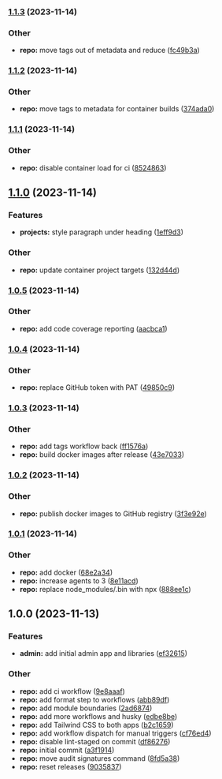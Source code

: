 ### [1.1.3](https://github.com/jasonruesch/jasonruesch/compare/v1.1.2...v1.1.3) (2023-11-14)


### Other

* **repo:** move tags out of metadata and reduce ([fc49b3a](https://github.com/jasonruesch/jasonruesch/commit/fc49b3a32a4ce5ce086a9fde4f84e1e9dae6cd1f))

### [1.1.2](https://github.com/jasonruesch/jasonruesch/compare/v1.1.1...v1.1.2) (2023-11-14)


### Other

* **repo:** move tags to metadata for container builds ([374ada0](https://github.com/jasonruesch/jasonruesch/commit/374ada00a7bb7de3e7bea2bd22e62ad1967534cb))

### [1.1.1](https://github.com/jasonruesch/jasonruesch/compare/v1.1.0...v1.1.1) (2023-11-14)


### Other

* **repo:** disable container load for ci ([8524863](https://github.com/jasonruesch/jasonruesch/commit/8524863fbee81d2828fd94bcc404050c022d3237))

## [1.1.0](https://github.com/jasonruesch/jasonruesch/compare/v1.0.5...v1.1.0) (2023-11-14)


### Features

* **projects:** style paragraph under heading ([1eff9d3](https://github.com/jasonruesch/jasonruesch/commit/1eff9d341005dbf614db4db11edb612f358779fc))


### Other

* **repo:** update container project targets ([132d44d](https://github.com/jasonruesch/jasonruesch/commit/132d44d98594e981c9443186cedf2b6df89b7672))

### [1.0.5](https://github.com/jasonruesch/jasonruesch/compare/v1.0.4...v1.0.5) (2023-11-14)


### Other

* **repo:** add code coverage reporting ([aacbca1](https://github.com/jasonruesch/jasonruesch/commit/aacbca1d2429ab30ff4cd1f12f982f445f782e15))

### [1.0.4](https://github.com/jasonruesch/jasonruesch/compare/v1.0.3...v1.0.4) (2023-11-14)


### Other

* **repo:** replace GitHub token with PAT ([49850c9](https://github.com/jasonruesch/jasonruesch/commit/49850c96c66ca99b07d919a1073a9a261f914022))

### [1.0.3](https://github.com/jasonruesch/jasonruesch/compare/v1.0.2...v1.0.3) (2023-11-14)


### Other

* **repo:** add tags workflow back ([ff1576a](https://github.com/jasonruesch/jasonruesch/commit/ff1576ae382a6e937a785fbccfbca688ec9ed40a))
* **repo:** build docker images after release ([43e7033](https://github.com/jasonruesch/jasonruesch/commit/43e70331cd363268191a9bdf9e1e62c67811d4a0))

### [1.0.2](https://github.com/jasonruesch/jasonruesch/compare/v1.0.1...v1.0.2) (2023-11-14)


### Other

* **repo:** publish docker images to GitHub registry ([3f3e92e](https://github.com/jasonruesch/jasonruesch/commit/3f3e92ec161975000f90f07086967c9d9f96d816))

### [1.0.1](https://github.com/jasonruesch/jasonruesch/compare/v1.0.0...v1.0.1) (2023-11-14)


### Other

* **repo:** add docker ([68e2a34](https://github.com/jasonruesch/jasonruesch/commit/68e2a34b6d5496c3264d336970afc28c33b78953))
* **repo:** increase agents to 3 ([8e11acd](https://github.com/jasonruesch/jasonruesch/commit/8e11acdc9a6eea238154ecb5109e7a2576429868))
* **repo:** replace node_modules/.bin with npx ([888ee1c](https://github.com/jasonruesch/jasonruesch/commit/888ee1c7e6ffa9985b9d04304a489bcf7a9c7f0b))

## 1.0.0 (2023-11-13)


### Features

* **admin:** add initial admin app and libraries ([ef32615](https://github.com/jasonruesch/jasonruesch/commit/ef32615fe7fc1f3931a73ec81a619cc41eba4b76))


### Other

* **repo:** add ci workflow ([9e8aaaf](https://github.com/jasonruesch/jasonruesch/commit/9e8aaafca465a293a45a38713e165a9981b2cc03))
* **repo:** add format step to workflows ([abb89df](https://github.com/jasonruesch/jasonruesch/commit/abb89df7d4cab7c3587be02eb8b1a0c29e422d4d))
* **repo:** add module boundaries ([2ad6874](https://github.com/jasonruesch/jasonruesch/commit/2ad68748d1f9a1d867ffc0792c720033d93aaa70))
* **repo:** add more workflows and husky ([edbe8be](https://github.com/jasonruesch/jasonruesch/commit/edbe8be4e7d5f83381603a2434d8641774e32601))
* **repo:** add Tailwind CSS to both apps ([b2c1659](https://github.com/jasonruesch/jasonruesch/commit/b2c16590031d9b11990ace8917be880b783d3982))
* **repo:** add workflow dispatch for manual triggers ([cf76ed4](https://github.com/jasonruesch/jasonruesch/commit/cf76ed4902997c775c176116d85d878e575781e4))
* **repo:** disable lint-staged on commit ([df86276](https://github.com/jasonruesch/jasonruesch/commit/df8627655c997fe6d10787ee224f7a58644f8804))
* **repo:** initial commit ([a3f1914](https://github.com/jasonruesch/jasonruesch/commit/a3f1914b83e328895ce3e8e51024a3419ffe14bf))
* **repo:** move audit signatures command ([8fd5a38](https://github.com/jasonruesch/jasonruesch/commit/8fd5a38810e5c1d16c38a6aab117262e0115bdda))
* **repo:** reset releases ([9035837](https://github.com/jasonruesch/jasonruesch/commit/9035837673f153522e596d3d1a08809d04ebf88e))
